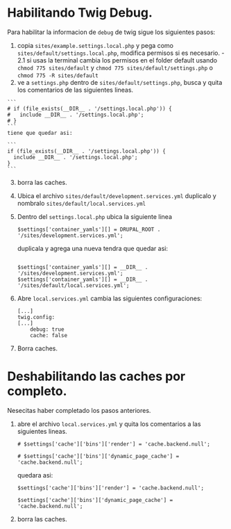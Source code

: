# Habilitando Twig Debug.

Para habilitar la informacion de `debug` de twig sigue los siguientes pasos:

  1. copia `sites/example.settings.local.php` y pega como `sites/default/settings.local.php`, modifica permisos si es necesario.
  	- 2.1 si usas la terminal cambia los permisos en el folder default usando `chmod 775 sites/default` y `chmod 775 sites/default/settings.php` o `chmod 775 -R sites/default` 
  2. ve a `settings.php` dentro de `sites/default/settings.php`, busca y quita los comentarios de las siguientes lineas.
  	
  	```
  	# if (file_exists(__DIR__ . '/settings.local.php')) {
	#   include __DIR__ . '/settings.local.php';
	# }
  	``` 
  	tiene que quedar asi:
  	
  	```
  	if (file_exists(__DIR__ . '/settings.local.php')) {
	  include __DIR__ . '/settings.local.php';
	}
  	```  
3. borra las caches.
4. Ubica el archivo `sites/default/development.services.yml` duplicalo y nombralo `sites/default/local.services.yml`
5. Dentro del `settings.local.php` ubica la siguiente linea 
	
	```
	$settings['container_yamls'][] = DRUPAL_ROOT . '/sites/development.services.yml';
	```
	
	duplicala y agrega una nueva tendra que quedar asi:
	
	```
	
	$settings['container_yamls'][] = __DIR__ . '/sites/development.services.yml';
	$settings['container_yamls'][] = __DIR__ . '/sites/default/local.services.yml';
	```
6. Abre `local.services.yml` cambia las siguientes configuraciones:
	
	```
	[...]
	twig.config:
	[...]
    	debug: true
    	cache: false
   ```
7. Borra caches. 

# Deshabilitando las caches por completo.

Nesecitas haber completado los pasos anteriores.

1. abre el archivo `local.services.yml` y quita los comentarios a las siguientes lineas.

	```
	# $settings['cache']['bins']['render'] = 'cache.backend.null';

	# $settings['cache']['bins']['dynamic_page_cache'] = 'cache.backend.null';
	```
	quedara asi:
	
	```
	$settings['cache']['bins']['render'] = 'cache.backend.null';

	$settings['cache']['bins']['dynamic_page_cache'] = 'cache.backend.null';
	```
	
2. borra las caches.
